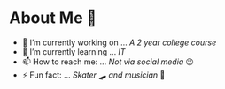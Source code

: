 # About Me 👋

- 🔭 I’m currently working on ... *A 2 year college course*
- 🌱 I’m currently learning ... *IT*
- 📫 How to reach me: ... *Not via social media* 😉
- ⚡ Fun fact: ... *Skater* 🛹 *and musician* 🎸


